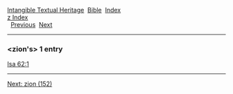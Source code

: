 [Intangible Textual Heritage](../../index)  [Bible](../index) 
[Index](index)   
[z Index](_z_)  
  [Previous](c12814)  [Next](c12816) 

------------------------------------------------------------------------

### &lt;zion's&gt; 1 entry

[Isa 62:1](../kjv/isa062.htm#001)  

------------------------------------------------------------------------

[Next: zion (152)](c12816)
